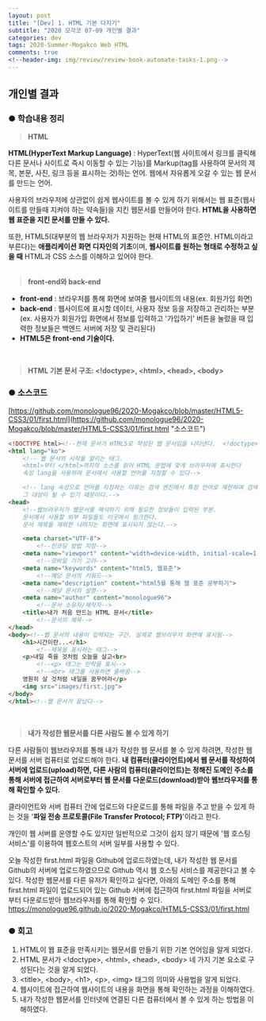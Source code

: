 ```yaml
---  
layout: post  
title: "[Dev] 1. HTML 기본 다지기"  
subtitle: "2020 모각코 07-09 개인별 결과"  
categories: dev  
tags: 2020-Summer-Mogakco Web HTML  
comments: true  
<!--header-img: img/review/review-book-automate-tasks-1.png-->
---
```


## 개인별 결과
### ● 학습내용 정리
>**HTML**

**HTML(HyperText Markup Language)** : HyperText(웹 사이트에서 링크를 클릭해 다른 문서나 사이트로 즉시 이동할 수 있는 기능)를 Markup(tag를 사용하여 문서의  제목, 본문, 사진, 링크 등을 표시하는 것)하는 언어. 웹에서 자유롭게 오갈 수 있는 웹 문서를 만드는 언어.

사용자의 브라우저에 상관없이 쉽게 웹사이트를 볼 수 있게 하기 위해서는 웹 표준(웹사이트를 만들때 지켜야 하는 약속들)을 지킨 웹문서를 만들어야 한다. **HTML을 사용하면 웹 표준을 지킨 문서를 만들 수 있다.**

또한, HTML5(대부분의 웹 브라우저가 지원하는 현재 HTML의 표준안. HTML이라고 부른다)는 **애플리케이션 화면 디자인의 기초**이며, **웹사이트를 원하는 형태로 수정하고 싶을 때** HTML과 CSS 소스를 이해하고 있어야 한다.  
<br>

>**front-end와 back-end**

- **front-end** : 브라우저를 통해 화면에 보여줄 웹사이트의 내용(ex. 회원가입 화면)
- **back-end** : 웹사이트에 표시할 데이터, 사용자 정보 등을 저장하고 관리하는 부분(ex. 사용자가 회원가입 화면에서 정보를 입력하고 '가입하기' 버튼을 눌렀을 때 입력한 정보들은 백엔드 서버에 저장 및 관리된다)
- **HTML5은 front-end 기술이다.**  
<br>  

>**HTML 기본 문서 구조: &lt;!doctype&gt;, &lt;html&gt;, &lt;head&gt;, &lt;body&gt;**


### ● 소스코드  
[https://github.com/monologue96/2020-Mogakco/blob/master/HTML5-CSS3/01/first.html](https://github.com/monologue96/2020-Mogakco/blob/master/HTML5-CSS3/01/first.html "소스코드")    
```html
<!DOCTYPE html><!--현재 문서가 HTML5로 작성된 웹 문서임을 나타낸다.  <!doctype>은 태그는 아니다-->
<html lang="ko">
    <!-- 웹 문서의 시작을 알리는 태그.
    <html>부터 </html>까지의 소스를 읽어 HTML 문법에 맞게 브라우저에 표시한다
    속성 lang을 사용하여 문서에서 사용할 언어를 지정할 수 있다-->

    <!-- lang 속성으로 언어를 지정하는 이유는 검색 엔진에서 특정 언어로 제한하여 검색할 때
    그 대상이 될 수 있기 때문이다.-->
<head>
    <!--웹브라우저가 웹문서를 해석하기 위해 필요한 정보들이 입력된 부분.
    문서에서 사용할 외부 파일들도 이곳에서 링크한다.
    문서 제목을 제외한 나머지는 화면에 표시되지 않는다.-->

    <meta charset="UTF-8">
        <!--인코딩 방법 지정-->
    <meta name="viewport" content="width=device-width, initial-scale=1.0">
        <!--모바일 기기 고려-->
    <meta name="keywords" content="html5, 웹표준">
        <!--해당 문서의 키워드-->
    <meta name="description" content="html5를 통해 웹 표준 공부하기">
        <!--해당 문서의 설명-->
    <meta name="author" content="monologue96">
        <!--문서 소유자/제작자-->
    <title>내가 처음 만드는 HTML 문서</title>
        <!--문서의 제목-->
</head>
<body><!--웹 문서의 내용이 입력되는 구간. 실제로 웹브라우저 화면에 표시됨-->
    <h1>시간이란...</h1>
        <!--제목을 표시하는 태그-->
    <p>내일 죽을 것처럼 오늘을 살고<br>
        <!--<p> 태그는 단락을 표시-->
        <!--<br> 태그를 사용하면 줄바꿈-->
    영원히 살 것처럼 내일을 꿈꾸어라</p>
    <img src="images/first.jpg">
</body>
</html><!--웹 문서가 끝났다-->
```
<br>  

>**내가 작성한 웹문서를 다른 사람도 볼 수 있게 하기**  

다른 사람들이 웹브라우저를 통해 내가 작성한 웹 문서를 볼 수 있게 하려면, 작성한 웹 문서를 서버 컴퓨터로 업로드해야 한다. **내 컴퓨터(클라이언트)에서 웹 문서를 작성하여 서버에 업로드(upload)하면, 다른 사람의 컴퓨터(클라이언트)는 정해진 도메인 주소를 통해 서버에 접근하여 서버로부터 웹 문서를 다운로드(download)받아 웹브라우저를 통해 확인할 수 있다.**

클라이언트와 서버 컴퓨터 간에 업로드와 다운로드를 통해 파일을 주고 받을 수 있게 하는 것을 '**파일 전송 프로토콜(File Transfer Protocol; FTP)**'이라고 한다.

개인이 웹 서버를 운영할 수도 있지만 일반적으로 그것이 쉽지 않기 때문에 '웹 호스팅 서비스'를 이용하여 웹호스트의 서버 일부를 사용할 수 있다.

오늘 작성한 first.html 파일을 Github에 업로드하였는데, 내가 작성한 웹 문서를 Github의 서버에 업로드하였으므로 Github 역시 웹 호스팅 서비스를 제공한다고 볼 수 있다. 작성한 웹문서를 다른 유저가 확인하고 싶다면, 아래의 도메인 주소를 통해 first.html 파일이 업로드되어 있는 Github 서버에 접근하여 first.html 파일을 서버로부터 다운로드받아 웹브라우저를 통해 확인할 수 있다.  
https://monologue96.github.io/2020-Mogakco/HTML5-CSS3/01/first.html
<br>

### ● 회고  
1. HTML이 웹 표준을 만족시키는 웹문서를 만들기 위한 기본 언어임을 알게 되었다.
2. HTML 문서가 &lt;!doctype&gt;, &lt;html&gt;, &lt;head&gt;, &lt;body&gt; 네 가지 기본 요소로 구성된다는 것을 알게 되었다.
3. &lt;title&gt;, &lt;body&gt;, &lt;h1&gt;, &lt;p&gt;, &lt;img&gt; 태그의 의미와 사용법을 알게 되었다.
4. 웹사이트에 접근하여 웹사이트의 내용을 화면을 통해 확인하는 과정을 이해하였다.
5. 내가 작성한 웹문서를 인터넷에 연결된 다른 컴퓨터에서 볼 수 있게 하는 방법을 이해하였다.
